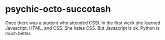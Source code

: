 # psychic-octo-succotash
Once there was a student who attended CSSI.
In the first week she learned Javascript, HTML, and CSS.
She hates CSS.
But Javascript is ok.
Python is much better.
